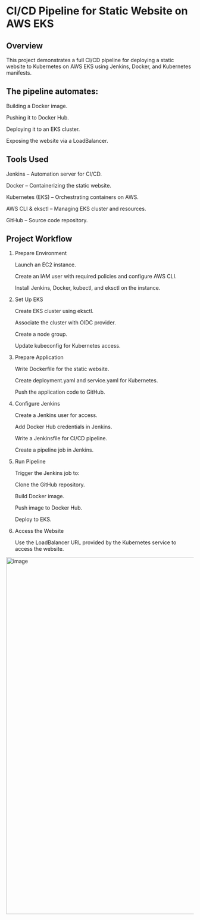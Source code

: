 # CI/CD Pipeline for Static Website on AWS EKS

## Overview

This project demonstrates a full CI/CD pipeline for deploying a static website to Kubernetes on AWS EKS using Jenkins, Docker, and Kubernetes manifests.

## The pipeline automates:

Building a Docker image.

Pushing it to Docker Hub.

Deploying it to an EKS cluster.

Exposing the website via a LoadBalancer.

## Tools Used

Jenkins – Automation server for CI/CD.

Docker – Containerizing the static website.

Kubernetes (EKS) – Orchestrating containers on AWS.

AWS CLI & eksctl – Managing EKS cluster and resources.

GitHub – Source code repository.

## Project Workflow
1. Prepare Environment

    Launch an EC2 instance.

    Create an IAM user with required policies and configure AWS CLI.

    Install Jenkins, Docker, kubectl, and eksctl on the instance.

2. Set Up EKS

    Create EKS cluster using eksctl.

    Associate the cluster with OIDC provider.

    Create a node group.

    Update kubeconfig for Kubernetes access.

3. Prepare Application

    Write Dockerfile for the static website.

    Create deployment.yaml and service.yaml for Kubernetes.

    Push the application code to GitHub.

4. Configure Jenkins

    Create a Jenkins user for access.

    Add Docker Hub credentials in Jenkins.

    Write a Jenkinsfile for CI/CD pipeline.

    Create a pipeline job in Jenkins.

5. Run Pipeline

    Trigger the Jenkins job to:

    Clone the GitHub repository.

    Build Docker image.

    Push image to Docker Hub.

    Deploy to EKS.

6. Access the Website

    Use the LoadBalancer URL provided by the Kubernetes service to access the website.
<img width="1891" height="956" alt="image" src="https://github.com/user-attachments/assets/21acdc45-29e3-4609-b9ef-641760e35150" />
